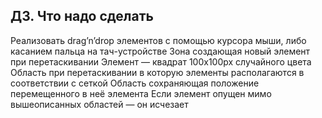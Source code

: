 ## ДЗ. Что надо сделать
Реализовать drag’n’drop элементов с помощью курсора мыши, либо касанием пальца на тач-устройстве
Зона создающая новый элемент при перетаскивании
Элемент — квадрат 100х100px случайного цвета
Область при перетаскивании в которую элементы располагаются в соответствии с сеткой
Область сохраняющая положение перемещенного в неё элемента
Если элемент опущен мимо вышеописанных областей — он исчезает
